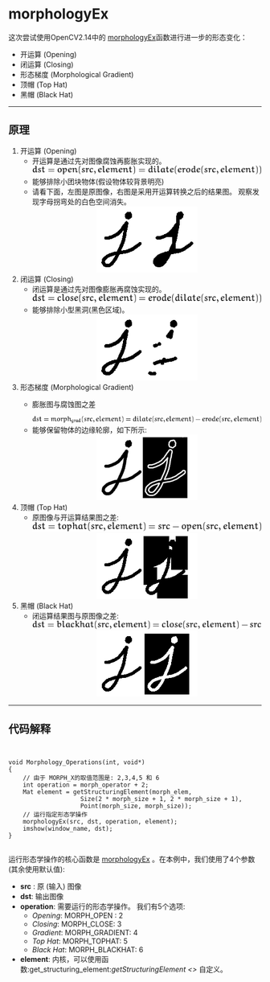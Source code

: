 # morphologyEx
这次尝试使用OpenCV2.14中的
<a class="reference external" href="http://opencv.jp/opencv-2.2_org/cpp/imgproc_image_filtering.html?highlight=morphology#morphologyEx">morphologyEx</a>函数进行进一步的形态变化：
<ul>
<li>开运算 (Opening)</li>
<li>闭运算 (Closing)</li>
<li>形态梯度 (Morphological Gradient)</li>
<li>顶帽 (Top Hat)</li>
<li>黑帽 (Black Hat)</li>
</ul>
<hr>
<h2>原理</h2>
<ol>
<li>开运算 (Opening)
<ul>
<li>开运算是通过先对图像腐蚀再膨胀实现的。
<div align=center>
<img src="./pic/db7b4c512c715fd8c98c9eb7ef280243550770db.png" alt="dst = open( src, element) = dilate( erode( src, element ) )"/>
</div>
</li>
<li>能够排除小团块物体(假设物体较背景明亮)</li>
<li>请看下面，左图是原图像，右图是采用开运算转换之后的结果图。 观察发现字母拐弯处的白色空间消失。
<div align=center>
<img alt="Opening" class="align-center" src="./pic/Morphology_2_Tutorial_Theory_Opening.png" />
</div>
</li>
</ul>
</li>
<li>闭运算 (Closing)
<ul>
<li>闭运算是通过先对图像膨胀再腐蚀实现的。
<div align=center>
<img src="./pic/79308d2c2365645f1ad5f2158a28f3b651b2bba4.png" alt="dst = close( src, element ) = erode( dilate( src, element ) )"/>
</div>
</li>
<li>能够排除小型黑洞(黑色区域)。
<div align=center>
<img alt="Closing example" class="align-center" src="./pic/Morphology_2_Tutorial_Theory_Closing.png" />
</div>
</li>
</ul>
</li>
<li>形态梯度 (Morphological Gradient)
<ul>
<li><p class="first">膨胀图与腐蚀图之差</p>
<div align=center>
<img src="./pic/64532c62837e670a0fe7088ea5766d34c984915e.png" alt="dst = morph_{grad}( src, element ) = dilate( src, element ) - erode( src, element )"/>
</div>
</li>
<li>能够保留物体的边缘轮廓，如下所示:
<div align=center>
<img alt="Gradient" class="align-center" src="./pic/Morphology_2_Tutorial_Theory_Gradient.png" />
</div>
</li>
</ul>
</li>
<li>顶帽 (Top Hat)
<ul>
<li>原图像与开运算结果图之差:
<div align=center>
<img src="./pic/7017f33204d4d9a80e7c08e74732fb7425b9a3f4.png" alt="dst = tophat( src, element ) = src - open( src, element )"/><br>
<img alt="Top Hat" src="./pic/Morphology_2_Tutorial_Theory_TopHat.png" />
</div>
</li>
</ul>
</li>
<li>黑帽 (Black Hat)
<ul>
<li>闭运算结果图与原图像之差:
<div align=center>
<img src="./pic/e45f9b0c3379529b821fa16a98464195272de1cd.png" alt="dst = blackhat( src, element ) = close( src, element ) - src"/><br>
<img alt="Black Hat" src="./pic/Morphology_2_Tutorial_Theory_BlackHat.png"/>
</div>
</li>
</ul>
</li>
</ol>
<hr>
<h2>代码解释</h2>
<code>
<pre>
void Morphology_Operations(int, void*)
{
	// 由于 MORPH_X的取值范围是: 2,3,4,5 和 6
	int operation = morph_operator + 2;
	Mat element = getStructuringElement(morph_elem, 
					Size(2 * morph_size + 1, 2 * morph_size + 1), 
					Point(morph_size, morph_size));
	// 运行指定形态学操作
	morphologyEx(src, dst, operation, element);
	imshow(window_name, dst);
}
</pre>
</code>
运行形态学操作的核心函数是 <a class="reference external" href="http://opencv.jp/opencv-2.2_org/cpp/imgproc_image_filtering.html?highlight=morphology#morphologyEx">morphologyEx</a> 。在本例中，我们使用了4个参数(其余使用默认值):</p>
<ul>
<li><strong>src</strong> : 原 (输入) 图像</li>
<li><strong>dst</strong>: 输出图像</li>
<li><strong>operation</strong>: 需要运行的形态学操作。 我们有5个选项:
<ul>
<li><em>Opening</em>: MORPH_OPEN : 2</li>
<li><em>Closing</em>: MORPH_CLOSE: 3</li>
<li><em>Gradient</em>: MORPH_GRADIENT: 4</li>
<li><em>Top Hat</em>: MORPH_TOPHAT: 5</li>
<li><em>Black Hat</em>: MORPH_BLACKHAT: 6</li>
</ul>	
<li><strong>element</strong>: 内核，可以使用函数:get_structuring_element:<cite>getStructuringElement &lt;&gt;</cite> 自定义。</li>
</ul>
